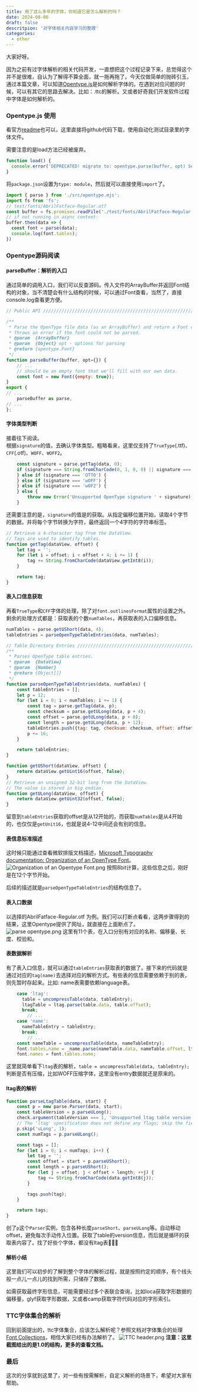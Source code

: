 ```yaml
---
title: 用了这么多年的字体，你知道它是怎么解析的吗？
date: 2024-08-06
draft: false
descritpion: '对字体相关内容学习的整理'
categories:
  - other
---
```


大家好呀。

因为之前有过字体解析的相关代码开发，一直想把这个过程记录下来，总觉得这个并不是很难，自认为了解得不算全面，就一拖再拖了。今天仅做简单的抛砖引玉，通过本篇文章，可以知道[Opentype.js](https://opentype.js.org/)是如何解析字体的。在遇到对应问题的时候，可以有其它的思路去解决。比如：.ttc的解析。又或者好奇我们开发软件过程中字体是如何解析的。

### Opentype.js 使用
看官方[readme](https://github.com/opentypejs/opentype.js)也可以，这里直接将github代码下载，使用自动化测试目录里的字体文件。

需要注意的是load方法已经被废弃。
```js
function load() {
  console.error('DEPRECATED! migrate to: opentype.parse(buffer, opt) See: https://github.com/opentypejs/opentype.js/issues/675');
}
```
将`package.json`设置为`type: module`，然后就可以直接使用`import`了。
```js
import { parse } from './src/opentype.mjs';
import fs from 'fs';
// test/fonts/AbrilFatface-Regular.otf
const buffer = fs.promises.readFile('./test/fonts/AbrilFatface-Regular.otf');
// if not running in async context:
buffer.then(data => {
  const font = parse(data);
  console.log(font.tables);
})
```

### Opentype源码阅读
#### parseBuffer：解析的入口
通过简单的调用入口，我们可以反查源码。传入文件的ArrayBuffer并返回Font结构的对象，当不清楚会有什么结构的时候，可以通过Font查看，当然了，直接console.log查看更方便。
```js
// Public API ///////////////////////////////////////////////////////////

/**
 * Parse the OpenType file data (as an ArrayBuffer) and return a Font object.
 * Throws an error if the font could not be parsed.
 * @param  {ArrayBuffer}
 * @param  {Object} opt - options for parsing
 * @return {opentype.Font}
 */
function parseBuffer(buffer, opt={}) {
    // ...
    // should be an empty font that we'll fill with our own data.
    const font = new Font({empty: true});
}
export {
// ...
    parseBuffer as parse,
// ...
};
```
#### 字体类型判断
接着往下阅读。    
根据`signature`的值，去确认字体类型。粗略看来，这里仅支持了`TrueType`(.ttf)、`CFF`(.otf)、`WOFF`、`WOFF2`。
```js
    const signature = parse.getTag(data, 0);
    if (signature === String.fromCharCode(0, 1, 0, 0) || signature === 'true' || signature === 'typ1') {
    } else if (signature === 'OTTO') {
    } else if (signature === 'wOFF') {
    } else if (signature === 'wOF2') {
    } else {
        throw new Error('Unsupported OpenType signature ' + signature);
    }
```
还需要注意的是，`signature`的值是的获取。从指定偏移位置开始，读取4个字节的数据，并将每个字节转换为字符，最终返回一个4字符的字符串标签。
```js
// Retrieve a 4-character tag from the DataView.
// Tags are used to identify tables.
function getTag(dataView, offset) {
    let tag = '';
    for (let i = offset; i < offset + 4; i += 1) {
        tag += String.fromCharCode(dataView.getInt8(i));
    }

    return tag;
}
```
#### 表入口信息获取
再看`TrueType`和`CFF`字体的处理，除了对`font.outlinesFormat`属性的设置之外。剩余的处理方式都是：获取表的个数`numTables`，再获取表的入口偏移信息。
```js
numTables = parse.getUShort(data, 4);
tableEntries = parseOpenTypeTableEntries(data, numTables);
```
```js
// Table Directory Entries //////////////////////////////////////////////
/**
 * Parses OpenType table entries.
 * @param  {DataView}
 * @param  {Number}
 * @return {Object[]}
 */
function parseOpenTypeTableEntries(data, numTables) {
    const tableEntries = [];
    let p = 12;
    for (let i = 0; i < numTables; i += 1) {
        const tag = parse.getTag(data, p);
        const checksum = parse.getULong(data, p + 4);
        const offset = parse.getULong(data, p + 8);
        const length = parse.getULong(data, p + 12);
        tableEntries.push({tag: tag, checksum: checksum, offset: offset, length: length, compression: false});
        p += 16;
    }

    return tableEntries;
}
```
```js
function getUShort(dataView, offset) {
    return dataView.getUint16(offset, false);
}
// Retrieve an unsigned 32-bit long from the DataView.
// The value is stored in big endian.
function getULong(dataView, offset) {
    return dataView.getUint32(offset, false);
}
```
留意到`tableEntries`获取的offset是从12开始的，而获取`numTables`是从4开始的，也仅仅是`getUnit16`，也就是说4-12中间还会有别的信息。
#### 表信息标准描述
这时候只能通过查看微软排版文档描述，[Microsoft Typography documentation: Organization of an OpenType Font](https://learn.microsoft.com/en-us/typography/opentype/otspec181/otff#organization-of-an-opentype-font)。
![Organization of an Opentype Font.png](https://s2.loli.net/2024/08/07/VhS8GrNTDQ3Aenw.png)
按照8bit计算，这些信息之后，刚好是在12个字节开始。

后续的描述就是`parseOpenTypeTableEntries`的结构信息了。

#### 表入口数据
以选择的AbrilFatface-Regular.otf 为例。我们可以打断点看看，这两步骤得到的结果，这里Opentype提供了网址，就直接在上面断点了。
![parse opentype.png](https://s2.loli.net/2024/08/07/HzeZS4gYq52sbOK.png)
这里有11个表，在入口分别有对应的名称、偏移量、长度、校验和。

#### 表数据解析
有了表入口信息，就可以通过`tableEntries`获取表的数据了。接下来的代码就是通过对应的`tag(name)`去选择对应的解析方式。有些表的信息需要依赖于别的表，则先暂时存起来。比如: name表需要依赖language表。
```js
    case 'ltag':
      table = uncompressTable(data, tableEntry);
      ltagTable = ltag.parse(table.data, table.offset);
      break;
		// ...
    case 'name':
      nameTableEntry = tableEntry;
      break;
		// ...
    const nameTable = uncompressTable(data, nameTableEntry);
    font.tables.name = _name.parse(nameTable.data, nameTable.offset, ltagTable);
    font.names = font.tables.name;
```
这里就简单看下`ltag`表的解析，`table = uncompressTable(data, tableEntry);`判断是否有压缩，比如WOFF压缩字体，这里没有entry数据就还是原来的。
#### ltag表的解析
```js
function parseLtagTable(data, start) {
    const p = new parse.Parser(data, start);
    const tableVersion = p.parseULong();
    check.argument(tableVersion === 1, 'Unsupported ltag table version.');
    // The 'ltag' specification does not define any flags; skip the field.
    p.skip('uLong', 1);
    const numTags = p.parseULong();

    const tags = [];
    for (let i = 0; i < numTags; i++) {
        let tag = '';
        const offset = start + p.parseUShort();
        const length = p.parseUShort();
        for (let j = offset; j < offset + length; ++j) {
            tag += String.fromCharCode(data.getInt8(j));
        }

        tags.push(tag);
    }

    return tags;
}
```
创了`p`这个`Parser`实例，包含各种长度`parseShort`、`parseULong`等。自动移动offset，避免每次手动传入位置。获取了table的version信息，而后就是循环的获取表内容了。找了好些个字体，都没有ltag表🤦🏻‍♀️

#### 解析小结
这里我们可以初步的了解到整个字体的解析过程，就是按照约定的顺序，有个线头般一点儿一点儿的找到所需，只储存了数据。

如需获取最终字形信息，可能需要经过多个表联合查询，比如loca获取字形数据的偏移量，glyf获取字形数据，又或者camp获取字符代码对应的字形索引。

### TTC字体集合的解析
回到前面提出的，ttc字体集合，应该怎么解析呢？参照文档对字体集合的处理 [Font Collections](https://learn.microsoft.com/en-us/typography/opentype/otspec181/otff#font-collections)，相信大家已经有办法解析了。
![TTC header.png](https://s2.loli.net/2024/08/07/AgdC4a6HYp3ZlJ9.png)
**注意：这里截图给出的是1.0的结构，更多的查看文档。**

### 最后
这次的分享就到这里了，对一些有按需解析，自定义解析的场景下，希望对大家有帮助。
